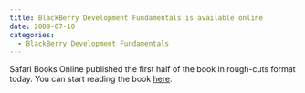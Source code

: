 ```yaml
---
title: BlackBerry Development Fundamentals is available online
date: 2009-07-10
categories: 
  - BlackBerry Development Fundamentals
---
```


Safari Books Online published the first half of the book in rough-cuts format today. You can start reading the book [here](http://my.safaribooksonline.com/9780321647610).

